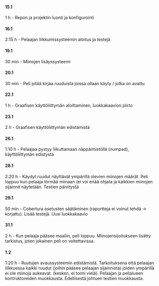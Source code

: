 ﻿#### 15.1

1 h - Repon ja projektin luonti ja konfigurointi

#### 16.1

2:15 h - Pelaajan liikkumissysteemin aloitus ja testejä

#### 19.1

30 min - Miinojen lisäyssysteemi

#### 20.1

30 min - Peli pitää kirjaa ruuduista joissa ollaan käyty / jotka on avattu

#### 22.1

1 h - Graafisen käyttöliittymän aloittaminen, luokkakaavion piirto

#### 23.1

2 h - Graafisen käyttöliittymän edistämistä

#### 26.1

1:10 h - Pelaajaa pystyy liikuttamaan näppäimistöllä (numpad), käyttöliittymän edistystä

#### 28.1

2:20 h - Käydyt ruudut näyttävät ympärillä olevien miinojen määrät. Peli loppuu kun pelaaja törmää miinaan (ei voi enää ohjata ja kaikkien miinojen sijainnit näytetään. Testien päivitystä

#### 29.1

50 min - Cobertura asetusten säätäminen (raportteja ei voinut tehdä -> korjattu). Lisää testejä. Uusi luokkakaavio

#### 31.1

2 h - Kun pelaaja pääsee maaliin, peli loppuu. Miinojensijoitukseen lisätty tarkistus, joten jokainen peli on voitettavissa. 

#### 1.2

1:20 h - Ruutujen avaussysteemin edistämistä. Tarkoituksena että pelaajan liikkuessa kaikki ruudut (joihin pääsee pelaajan sijainnista) joiden ympärillä ei ole miinoja aukeavat. (kesken, ei toimi vielä). Pelaajan ja pelialueen kontruktoreiden muokkausta. Edellisestä johtuen testien muokkausta.